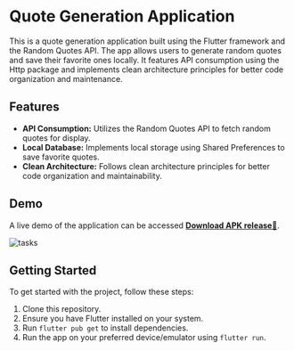 # Quote Generation Application

This is a quote generation application built using the Flutter framework and the Random Quotes API. The app allows users to generate random quotes and save their favorite ones locally. It features API consumption using the Http package and implements clean architecture principles for better code organization and maintenance.

## Features

- **API Consumption:** Utilizes the Random Quotes API to fetch random quotes for display.
- **Local Database:** Implements local storage using Shared Preferences to save favorite quotes.
- **Clean Architecture:** Follows clean architecture principles for better code organization and maintainability.

## Demo
A live demo of the application can be accessed [**Download APK release🔻**](https://www.mediafire.com/file/r41u248nj7g1yka/app-release.apk/file).

![tasks](https://github.com/user-attachments/assets/a79d6d88-fafd-450e-85c3-4bbd7c9c8663)

## Getting Started

To get started with the project, follow these steps:

1. Clone this repository.
2. Ensure you have Flutter installed on your system.
3. Run `flutter pub get` to install dependencies.
4. Run the app on your preferred device/emulator using `flutter run`.
